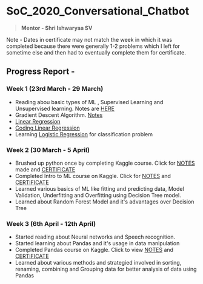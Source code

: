 # SoC_2020_Conversational_Chatbot
> **Mentor - Shri Ishwaryaa SV**

Note - Dates in certificate may not match the week in which it was completed because there were generally 1-2 problems which I left for sometime else and then had to eventually complete them for certificate.

## Progress Report - 

### Week 1 (23rd March - 29 March)

* Reading abou basic types of ML , Supervised Learning and Unsupervised learning. Notes are [HERE](https://github.com/MananKGarg/SoC_2020_Conversational_Chatbot/blob/master/Intro%20to%20ML)
* Gradient Descent Algorithm. [Notes](https://github.com/MananKGarg/SoC_2020_Conversational_Chatbot/tree/master/Week%201/Day%201)
* [Linear Regression](https://github.com/MananKGarg/SoC_2020_Conversational_Chatbot/tree/master/Day%201)
* [Coding Linear Regression](https://github.com/MananKGarg/SoC_2020_Conversational_Chatbot/tree/master/Day%203)
* Learning [Logistic Regression](https://github.com/MananKGarg/SoC_2020_Conversational_Chatbot/blob/master/Day%203/logistic%20regression%20for%20classification%20problems) for classification problem

### Week 2 (30 March - 5 April)

* Brushed up python once by completing Kaggle course. Click for [NOTES](https://github.com/MananKGarg/Python-Codes/tree/master/Notes) made and [CERTIFICATE](https://github.com/MananKGarg/Python-Codes/blob/master/Notes/Certificate.md)
* Completed Intro to ML course on Kaggle. Click for [NOTES](https://github.com/MananKGarg/Python-Codes/tree/master/ML%20Kaggle) and [CERTIFICATE](https://github.com/MananKGarg/Python-Codes/blob/master/ML%20Kaggle/7.%20Certificate.md)
* Learned various basics of ML like fitting and predicting data, Model Validation, Underfitting and Overfitting using Decision Tree model.
* Learned about Random Forest Model and it's advantages over Decision Tree

### Week 3 (6th April - 12th April)

* Started reading about Neural networks and Speech recognition.
* Started learning about Pandas and it's usage in data manipulation
* Completed Pandas course on Kaggle. Click to view [NOTES](https://github.com/MananKGarg/Kaggle/tree/master/Kaggle%20Pandas) and [CERTIFICATE](https://github.com/MananKGarg/Kaggle/blob/master/Kaggle%20Pandas/7.%20Certificate.md)
* Learned about various methods and strategied involved in sorting, renaming, combining and Grouping data for better analysis of data using Pandas





